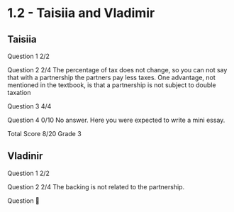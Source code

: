 # 1.2 - Taisiia and Vladimir

## Taisiia

Question  1     2/2

Question 2      2/4
                The percentage of tax does not change, so you can not say that with a 
                partnership the partners pay less taxes. One advantage, not mentioned
                in the textbook, is that a partnership is not subject to double
                taxation

Question 3      4/4

Question 4      0/10
                No answer. 
                Here you were expected to write a mini essay.

Total Score     8/20 Grade 3

## Vladinir

Question 1      2/2

Question 2      2/4
                The backing is not related to the partnership.

Question       

